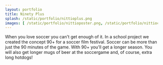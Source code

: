 ```yaml
---
layout: portfolio
title: Ninety Plus
splash: /static/portfolio/nittioplus.png
images: [ /static/portfolio/nittioposter.png, /static/portfolio/nittioclose.png, /static/portfolio/nittiomugg.png, /static/portfolio/nittiokorv.png ]
---
```


When you love soccer you can't get enough of it. In a school project we created the concept 90+ for a soccer film festival. Soccer can be more than just the 90 minutes of the game. With 90+ you'll get a longer season. You will also get longer mugs of beer at the soccergame and, of course, extra long hotdogs!
